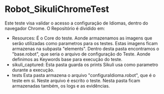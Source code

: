 # Robot_SikuliChromeTest
Este teste visa validar o acesso a configuração de Idiomas, dentro do navegador Chrome.
O Repositório é dividido em:
- Resources: 
É o Core do teste. Aonde armazenamos as imagens que serão utilizadas como parametros para os testes. Estas imagens ficam armazenas na subpasta "elements".
Dentro desta pasta encontramos o "base.robot", que seria o arquivo de configuração do Teste. Aonde definimos as Keywords base para execução do teste.
- sikuli_captured:
Esta pasta guarda os prints Sikuli usa como parametro durante a execução.
- tests
Esta pasta armazena o arquivo "configuraIdioma.robot", que é o teste em si. Neste arquivo é escrito o teste. Nesta pasta ficam armazenadas também, os logs e as evidências.
